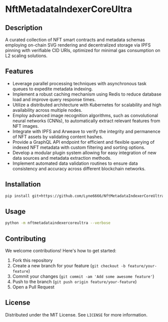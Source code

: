 # NftMetadataIndexerCoreUltra

## Description

A curated collection of NFT smart contracts and metadata schemas employing on-chain SVG rendering and decentralized storage via IPFS pinning with verifiable CID URIs, optimized for minimal gas consumption on L2 scaling solutions.

## Features

- Leverage parallel processing techniques with asynchronous task queues to expedite metadata indexing.
- Implement a robust caching mechanism using Redis to reduce database load and improve query response times.
- Utilize a distributed architecture with Kubernetes for scalability and high availability across multiple nodes.
- Employ advanced image recognition algorithms, such as convolutional neural networks (CNNs), to automatically extract relevant features from NFT images.
- Integrate with IPFS and Arweave to verify the integrity and permanence of NFT assets by validating content hashes.
- Provide a GraphQL API endpoint for efficient and flexible querying of indexed NFT metadata with custom filtering and sorting options.
- Develop a modular plugin system allowing for easy integration of new data sources and metadata extraction methods.
- Implement automated data validation routines to ensure data consistency and accuracy across different blockchain networks.
## Installation

```bash
pip install git+https://github.com/Lyne6666/NftMetadataIndexerCoreUltra.git
```

## Usage

```bash
python -m nftmetadataindexercoreultra --verbose
```

## Contributing

We welcome contributions! Here's how to get started:

1. Fork this repository
2. Create a new branch for your feature (`git checkout -b feature/your-feature`)
3. Commit your changes (`git commit -am 'Add some awesome feature'`)
4. Push to the branch (`git push origin feature/your-feature`)
5. Open a Pull Request

## License

Distributed under the MIT License. See `LICENSE` for more information.
